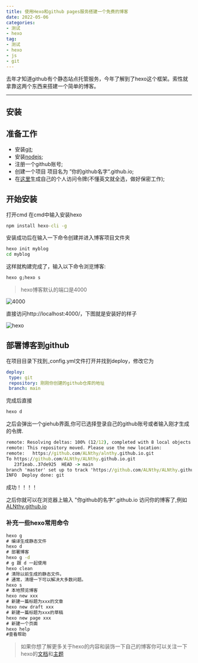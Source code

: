 ```yaml
---
title: 使用Hexo和github pages服务搭建一个免费的博客
date: 2022-05-06
categories:
- 测试
- hexo
tag:
- 测试
- hexo
- js
- git
---
```

 去年才知道github有个静态站点托管服务，今年了解到了hexo这个框架。索性就拿靠这两个东西来搭建一个简单的博客。

---

## 安装

## 准备工作

- 安装[git](https://registry.npmmirror.com/binary.html?;path=git-for-windows/);
- 安装[nodejs](http://nodejs.cn/download/);
- 注册一个github账号;
- 创建一个项目 项目名为 ”你的github名字“.github.io;
- 在[这里](https://github.com/settings/tokens)生成自己的个人访问令牌(不懂英文就全选，做好保密工作);

## 开始安装
<!--more-->
打开cmd 在cmd中输入安装hexo

```cmd
npm install hexo-cli -g
```

安装成功后在输入一下命令创建并进入博客项目文件夹

```cmd
hexo init myblog
cd myblog
```

这样就构建完成了，输入以下命令浏览博客:

```cmd
hexo g;hexo s
```

>hexo博客默认的端口是4000

![4000](images/4000.png)

直接访问http://localhost:4000/，下图就是安装好的样子

![hexo](images/hexo.png)

## 部署博客到github

 在项目目录下找到_config.yml文件打开并找到deploy，修改它为

 ```yml
 deploy:
  type: git
  repository: 刚刚你创建的github仓库的地址
  branch: main
 ```

完成后直接

```cmd
hexo d
```

之后会弹出一个giehub界面,你可已选择登录自己的github账号或者输入刚才生成的令牌.

```cmd
remote: Resolving deltas: 100% (12/12), completed with 8 local objects.
remote: This repository moved. Please use the new location:
remote:   https://github.com/ALNthy/alnthy.github.io.git
To https://github.com/ALNthy/ALNthy.github.io.git
   23f1eab..37de925  HEAD -> main
branch 'master' set up to track 'https://github.com/ALNthy/ALNthy.github.io.git/main'.
INFO  Deploy done: git
```
成功！！！！

之后你就可以在浏览器上输入 "你github的名字".github.io 访问你的博客了,例如[ALNthy.github.io](http://ALNthy.github.io)

### 补充一些hexo常用命令

```cmd
hexo g
# 编译生成静态文件
hexo d
# 部署博客
hexo g -d
# g 跟 d 一起使用
hexo clean
# 清除以前生成的静态文件。
# 通常，清理一下可以解决大多数问题。
hexo s
# 本地预览博客
hexo new xxx
# 新建一篇标题为xxx的文章
hexo new draft xxx
# 新建一篇标题为xxx的草稿
hexo new page xxx
# 新建一个页面
hexo help
#查看帮助
```

>如果你想了解更多关于hexo的内容和装饰一下自己的博客你可以关注一下hexo的[文档](https://hexo.io/docs/)和[主题](https://hexo.io/themes/)
